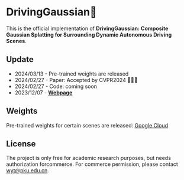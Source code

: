 # DrivingGaussian👋

This is the official implementation of **DrivingGaussian: Composite Gaussian Splatting for Surrounding Dynamic Autonomous Driving Scenes**.

## Update
* 2024/03/13 - Pre-trained weights are released
* 2024/02/27 - Paper: Accepted by CVPR2024 👏👏👏
* 2024/02/27 - Code: coming soon
* 2023/12/07 - [**Webpage**](https://pkuvdig.github.io/DrivingGaussian/)

## Weights
Pre-trained weights for certain scenes are released:
[Google Cloud](https://drive.google.com/drive/folders/1O5juO_RTGcrpe_K4nlbW7AVcTvBBtOir?usp=sharing)

## License
The project is only free for academic research purposes, but needs authorization forcommerce. For commerce permission, please contact wyt@pku.edu.cn.
